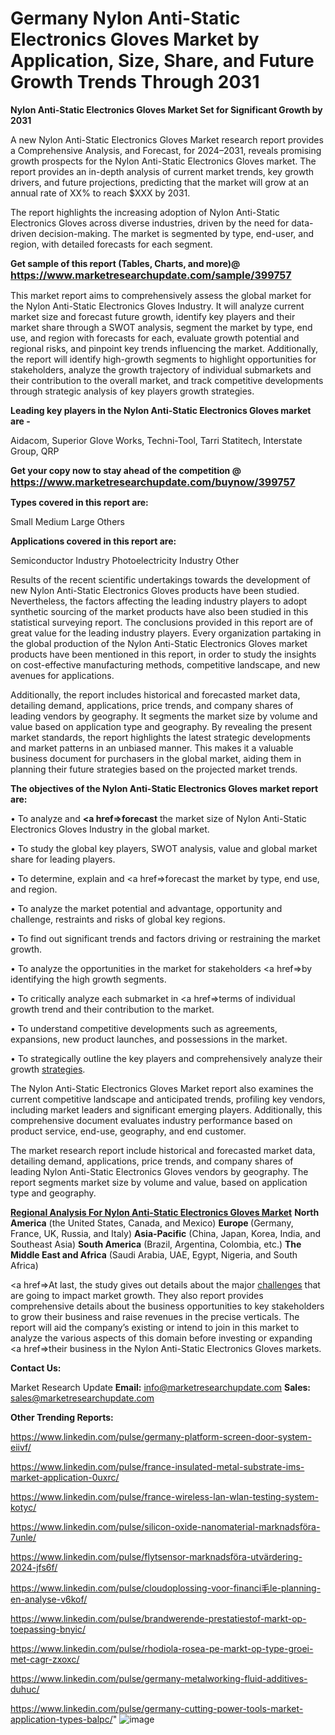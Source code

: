 # Germany Nylon Anti-Static Electronics Gloves Market by Application, Size, Share, and Future Growth Trends Through 2031

<strong>Nylon Anti-Static Electronics Gloves Market Set for Significant Growth by 2031</strong>

A new Nylon Anti-Static Electronics Gloves Market research report provides a Comprehensive Analysis, and Forecast, for 2024–2031, reveals promising growth prospects for the Nylon Anti-Static Electronics Gloves market. The report provides an in-depth analysis of current market trends, key growth drivers, and future projections, predicting that the market will grow at an annual rate of XX% to reach $XXX by 2031.

The report highlights the increasing adoption of Nylon Anti-Static Electronics Gloves across diverse industries, driven by the need for data-driven decision-making. The market is segmented by type, end-user, and region, with detailed forecasts for each segment.

<strong>Get sample of this report (Tables, Charts, and more)@ <a href=https://www.marketresearchupdate.com/sample/399757><font size=3 color=#0000ff>https://www.marketresearchupdate.com/sample/399757</font></a></strong>

This market report aims to comprehensively assess the global market for the Nylon Anti-Static Electronics Gloves Industry. It will analyze current market size and forecast future growth, identify key players and their market share through a SWOT analysis, segment the market by type, end use, and region with forecasts for each, evaluate growth potential and regional risks, and pinpoint key trends influencing the market. Additionally, the report will identify high-growth segments to highlight opportunities for stakeholders, analyze the growth trajectory of individual submarkets and their contribution to the overall market, and track competitive developments through strategic analysis of key players growth strategies.

<strong>Leading key players in the Nylon Anti-Static Electronics Gloves market are -</strong>

Aidacom, Superior Glove Works, Techni-Tool, Tarri Statitech, Interstate Group, QRP

<strong>Get your copy now to stay ahead of the competition @ <a href=https://www.marketresearchupdate.com/buynow/399757><font size=3 color=#0000ff>https://www.marketresearchupdate.com/buynow/399757</font></a></strong>

<strong>Types covered in this report are:</strong>

Small
Medium
Large
Others

<strong>Applications covered in this report are:</strong>

Semiconductor Industry
Photoelectricity Industry
Other

Results of the recent scientific undertakings towards the development of new Nylon Anti-Static Electronics Gloves products have been studied. Nevertheless, the factors affecting the leading industry players to adopt synthetic sourcing of the market products have also been studied in this statistical surveying report. The conclusions provided in this report are of great value for the leading industry players. Every organization partaking in the global production of the Nylon Anti-Static Electronics Gloves market products have been mentioned in this report, in order to study the insights on cost-effective manufacturing methods, competitive landscape, and new avenues for applications.

Additionally, the report includes historical and forecasted market data, detailing demand, applications, price trends, and company shares of leading vendors by geography. It segments the market size by volume and value based on application type and geography. By revealing the present market standards, the report highlights the latest strategic developments and market patterns in an unbiased manner. This makes it a valuable business document for purchasers in the global market, aiding them in planning their future strategies based on the projected market trends.

<strong>The objectives of the Nylon Anti-Static Electronics Gloves market report are:</strong>

• To analyze and <strong><a href=><strong>forecast</strong></a></strong> the market size of Nylon Anti-Static Electronics Gloves Industry in the global market.

• To study the global key players, SWOT analysis, value and global market share for leading players.

• To determine, explain and <a href=>forecast</a> the market by type, end use, and region.

• To analyze the market potential and advantage, opportunity and challenge, restraints and risks of global key regions.

• To find out significant trends and factors driving or restraining the market growth.

• To analyze the opportunities in the market for stakeholders <a href=>by</a> identifying the high growth segments.

• To critically analyze each submarket in <a href=>terms</a> of individual growth trend and their contribution to the market.

• To understand competitive developments such as agreements, expansions, new product launches, and possessions in the market.

• To strategically outline the key players and comprehensively analyze their growth <a href=ASDF881288>strategies</a>.

The Nylon Anti-Static Electronics Gloves Market report also examines the current competitive landscape and anticipated trends, profiling key vendors, including market leaders and significant emerging players. Additionally, this comprehensive document evaluates industry performance based on product service, end-use, geography, and end customer.

The market research report include historical and forecasted market data, detailing demand, applications, price trends, and company shares of leading Nylon Anti-Static Electronics Gloves vendors by geography. The report segments market size by volume and value, based on application type and geography.

<strong><u><b>Regional Analysis For Nylon Anti-Static Electronics Gloves Market</b></u></strong>
<strong><b>North America</b></strong> (the United States, Canada, and Mexico)
<strong><b>Europe </b></strong>(Germany, France, UK, Russia, and Italy)
<strong><b>Asia-Pacific</b></strong> (China, Japan, Korea, India, and Southeast Asia)
<strong><b>South America</b></strong> (Brazil, Argentina, Colombia, etc.)
<strong><b>The Middle East and Africa</b></strong> (Saudi Arabia, UAE, Egypt, Nigeria, and South Africa)

<a href=>At last,</a> the study gives out details about the major <a href=ASDF991299>challenges</a> that are going to impact market growth. They also report provides comprehensive details about the business opportunities to key stakeholders to grow their business and raise revenues in the precise verticals. The report will aid the company’s existing or intend to join in this market to analyze the various aspects of this domain before investing or expanding <a href=>their</a> business in the Nylon Anti-Static Electronics Gloves markets.

<strong>Contact Us:</strong>

Market Research Update
<strong>Email:</strong> info@marketresearchupdate.com
<strong>Sales:</strong> sales@marketresearchupdate.com

<strong>Other Trending Reports:</strong>

<a href=https://www.linkedin.com/pulse/germany-platform-screen-door-system-eiivf/>https://www.linkedin.com/pulse/germany-platform-screen-door-system-eiivf/</a>

<a href=https://www.linkedin.com/pulse/france-insulated-metal-substrate-ims-market-application-0uxrc/>https://www.linkedin.com/pulse/france-insulated-metal-substrate-ims-market-application-0uxrc/</a>

<a href=https://www.linkedin.com/pulse/france-wireless-lan-wlan-testing-system-kotyc/>https://www.linkedin.com/pulse/france-wireless-lan-wlan-testing-system-kotyc/</a>

<a href=https://www.linkedin.com/pulse/silicon-oxide-nanomaterial-marknadsföra-7unle/>https://www.linkedin.com/pulse/silicon-oxide-nanomaterial-marknadsföra-7unle/</a>

<a href=https://www.linkedin.com/pulse/flytsensor-marknadsföra-utvärdering-2024-jfs6f/>https://www.linkedin.com/pulse/flytsensor-marknadsföra-utvärdering-2024-jfs6f/</a>

<a href=https://www.linkedin.com/pulse/cloudoplossing-voor-financi毛le-planning-en-analyse-v6kof/>https://www.linkedin.com/pulse/cloudoplossing-voor-financi毛le-planning-en-analyse-v6kof/</a>

<a href=https://www.linkedin.com/pulse/brandwerende-prestatiestof-markt-op-toepassing-bnyic/>https://www.linkedin.com/pulse/brandwerende-prestatiestof-markt-op-toepassing-bnyic/</a>

<a href=https://www.linkedin.com/pulse/rhodiola-rosea-pe-markt-op-type-groei-met-cagr-zxoxc/>https://www.linkedin.com/pulse/rhodiola-rosea-pe-markt-op-type-groei-met-cagr-zxoxc/</a>

<a href=https://www.linkedin.com/pulse/germany-metalworking-fluid-additives-duhuc/>https://www.linkedin.com/pulse/germany-metalworking-fluid-additives-duhuc/</a>

<a href=https://www.linkedin.com/pulse/germany-cutting-power-tools-market-application-types-balpc/>https://www.linkedin.com/pulse/germany-cutting-power-tools-market-application-types-balpc/</a>"
![image](https://github.com/user-attachments/assets/3f5882af-5c9b-4e50-83f7-48b44a535297)
